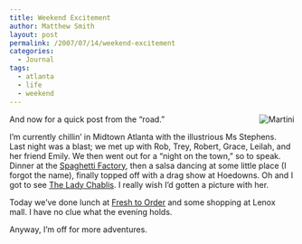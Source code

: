 ```yaml
---
title: Weekend Excitement
author: Matthew Smith
layout: post
permalink: /2007/07/14/weekend-excitement
categories:
  - Journal
tags:
  - atlanta
  - life
  - weekend
---
```

<img src="http://digivation.net/wp-content/uploads/2007/07/martini.thumbnail.jpg" alt="Martini" align="right" />And now for a quick post from the &#8220;road.&#8221;

I&#8217;m currently chillin&#8217; in Midtown Atlanta with the illustrious Ms Stephens. Last night was a blast; we met up with Rob, Trey, Robert, Grace, Leilah, and her friend Emily. We then went out for a &#8220;night on the town,&#8221; so to speak. Dinner at the [Spaghetti Factory][1], then a salsa dancing at some little place (I forgot the name), finally topped off with a drag show at Hoedowns. Oh and I got to see [The Lady Chablis][2]. I really wish I&#8217;d gotten a picture with her.

Today we&#8217;ve done lunch at [Fresh to Order][3] and some shopping at Lenox mall. I have no clue what the evening holds.

Anyway, I&#8217;m off for more adventures.

 [1]: http://www.osf.com
 [2]: http://en.wikipedia.org/wiki/Lady_Chablis
 [3]: http://www.fresh2order.com